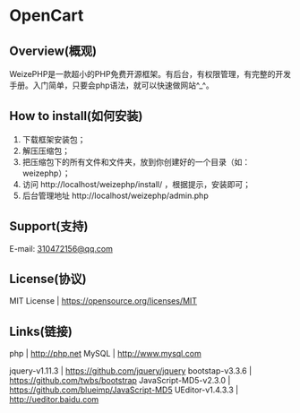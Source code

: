 # OpenCart

## Overview(概观)

WeizePHP是一款超小的PHP免费开源框架。有后台，有权限管理，有完整的开发手册。入门简单，只要会php语法，就可以快速做网站^_^。

## How to install(如何安装)

 1. 下载框架安装包；
 2. 解压压缩包；
 3. 把压缩包下的所有文件和文件夹，放到你创建好的一个目录（如：weizephp）；
 4. 访问 http://localhost/weizephp/install/ ，根据提示，安装即可；
 5. 后台管理地址 http://localhost/weizephp/admin.php

## Support(支持)

E-mail: 310472156@qq.com

## License(协议)

MIT License           | https://opensource.org/licenses/MIT

## Links(链接)

php                   | http://php.net
MySQL                 | http://www.mysql.com

jquery-v1.11.3        | https://github.com/jquery/jquery
bootstap-v3.3.6       | https://github.com/twbs/bootstrap
JavaScript-MD5-v2.3.0 | https://github.com/blueimp/JavaScript-MD5
UEditor-v1.4.3.3      | http://ueditor.baidu.com
